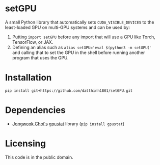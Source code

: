 # setGPU

A small Python library that automatically sets `CUDA_VISIBLE_DEVICES`
to the least-loaded GPU on multi-GPU systems and can be used by:

1. Putting `import setGPU` before any import
   that will use a GPU like Torch, TensorFlow, or JAX.
2. Defining an alias such as
   `alias setGPU='eval $(python3 -m setGPU)'`
   and calling that to set the GPU in the shell before running
   another program that uses the GPU.

# Installation

```
pip install git+https://github.com/datthinh1801/setGPU.git
```

# Dependencies

+ [Jongwook Choi's](https://wook.kr) [gpustat](https://github.com/wookayin/gpustat) library (`pip install gpustat`)

# Licensing

This code is in the public domain.
